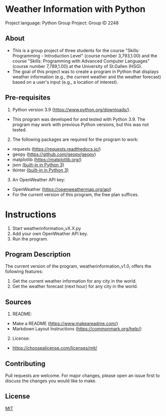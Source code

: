 # Weather Information with Python
Project language: Python
Group Project: Group ID 2248

## About
- This is a group project of three students for the course "Skills: Programming - Introduction Level" (course number 3,793,1.00) and the course "Skills: Programming with Advanced Computer Languages" (course number 7,789,1.00) at the University of St.Gallen (HSG).
- The goal of this project was to create a program in Python that displays weather information (e.g., the current weather and the weather forecast) based on a user's input (e.g., a location of interest).

## Pre-requisites
1. Python version 3.9 (https://www.python.org/downloads/).
- This program was developed for and tested with Python 3.9. The program may work with previous Python versions, but this was not tested.

2. The following packages are required for the program to work:
- requests (https://requests.readthedocs.io/)
- geopy (https://github.com/geopy/geopy)
- matplotlib (https://matplotlib.org/)
- json [(built-in in Python 3)](https://docs.python.org/3/py-modindex.html)
- tkinter [(built-in in Python 3)](https://docs.python.org/3/py-modindex.html)

3. An OpenWeather API key:
- OpenWeather (https://openweathermap.org/api)
- For the current version of this program, the free plan suffices.

# Instructions
1. Start weatherinformation_vX.X.py
2. Add your own OpenWeather API key.
3. Run the program.

## Program Description
The current version of the program, weatherinformation_v1.0, offers the following features:
1. Get the current weather information for any city in the world.
2. Get the weather forecast (next hour) for any city in the world.

## Sources
1. README:
- Make a README (https://www.makeareadme.com/)
- Markdown Layout Instructions (https://commonmark.org/help/)
2. License:
- https://choosealicense.com/licenses/mit/

## Contributing
Pull requests are welcome. For major changes, please open an issue first to discuss the changes you would like to make.

## License
[MIT](https://choosealicense.com/licenses/mit/)
